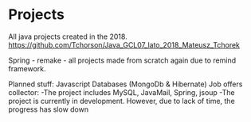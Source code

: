 # Projects
All java projects created in the 2018.
https://github.com/Tchorson/Java_GCL07_lato_2018_Mateusz_Tchorek


Spring - remake - all projects made from scratch again due to remind framework.


Planned stuff:
Javascript
Databases (MongoDb & Hibernate)
Job offers collector:
	-The project includes MySQL, JavaMail, Spring, jsoup 
	-The project is currently in development. However, due to lack of time, the progress has slow down
	